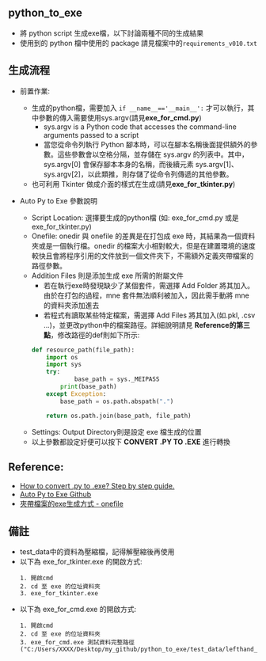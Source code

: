 ## python_to_exe
- 將 python script 生成exe檔，以下討論兩種不同的生成結果
- 使用到的 python 檔中使用的 package 請見檔案中的`requirements_v010.txt`

## 生成流程
- 前置作業: 
	- 生成的python檔，需要加入 `if __name__=='__main__':` 才可以執行，其中參數的傳入需要使用sys.argv(請見**exe_for_cmd.py**)
		- sys.argv is a Python code that accesses the command-line arguments passed to a script
		- 當您從命令列執行 Python 腳本時，可以在腳本名稱後面提供額外的參數。這些參數會以空格分隔，並存儲在 sys.argv 的列表中。其中，sys.argv[0] 會保存腳本本身的名稱，而後續元素 sys.argv[1]、sys.argv[2]，以此類推，則存儲了從命令列傳遞的其他參數。
	- 也可利用 Tkinter 做成介面的樣式在生成(請見**exe_for_tkinter.py**)

- Auto Py to Exe 參數說明
	- Script Location: 選擇要生成的python檔 (如: exe_for_cmd.py 或是 exe_for_tkinter.py)
    - Onefile: onedir 與 onefile 的差異是在打包成 exe 時，其結果為一個資料夾或是一個執行檔。onedir 的檔案大小相對較大，但是在建置環境的速度較快且會將程序引用的文件放到一個文件夾下，不需額外定義夾帶檔案的路徑參數。
    - Addition Files 則是添加生成 exe 所需的附屬文件
		- 若在執行exe時發現缺少了某個套件，需選擇 Add Folder 將其加入。由於在打包的過程，mne 套件無法順利被加入，因此需手動將 mne 的資料夾添加進去
		- 若程式有讀取某些特定檔案，需選擇 Add Files 將其加入(如.pkl, .csv ...)，並更改python中的檔案路徑。詳細說明請見 **Reference的第三點**，修改路徑的def則如下所示:
		```python
		def resource_path(file_path):
			import os
			import sys
			try:
    				base_path = sys._MEIPASS
				print(base_path)
			except Exception:
				base_path = os.path.abspath(".")

			return os.path.join(base_path, file_path)
		```
	- Settings: Output Directory則是設定 exe 檔生成的位置
	- 以上參數都設定好便可以按下 **CONVERT .PY TO .EXE** 進行轉換

## Reference: 
- [How to convert .py to .exe? Step by step guide.](https://proxlight.medium.com/how-to-convert-py-to-exe-step-by-step-guide-82e9e9a8984a)
- [Auto Py to Exe Github](https://github.com/brentvollebregt/auto-py-to-exe)
- [夾帶檔案的exe生成方式 - onefile](https://zhuanlan.zhihu.com/p/130328237)

## 備註
- test_data中的資料為壓縮檔，記得解壓縮後再使用
- 以下為 exe_for_tkinter.exe 的開啟方式:
  ```
  1. 開啟cmd
  2. cd 至 exe 的位址資料夾
  3. exe_for_tkinter.exe
  ```
- 以下為 exe_for_cmd.exe 的開啟方式:
  ```
  1. 開啟cmd
  2. cd 至 exe 的位址資料夾
  3. exe_for_cmd.exe 測試資料完整路徑("C:/Users/XXXX/Desktop/my_github/python_to_exe/test_data/lefthand_1201.cnt")
  ```
